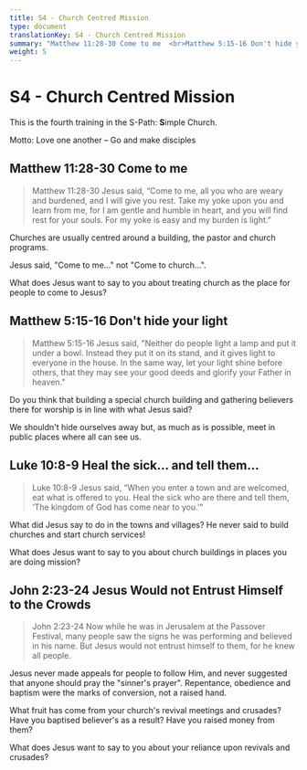 ```yaml
---
title: S4 - Church Centred Mission
type: document
translationKey: S4 - Church Centred Mission
summary: "Matthew 11:28-30 Come to me  <br>Matthew 5:15-16 Don't hide your light  <br>Luke 10:8-9 Heal the sick... and tell them...  <br>John 2:23-24 Jesus Would not Entrust Himself to the Crowds"
weight: 5
---
```

# S4 - Church Centred Mission

This is the fourth training in the S-Path: **S**imple Church.

Motto: Love one another – Go and make disciples

## Matthew 11:28-30 Come to me

>   Matthew 11:28-30 Jesus said, “Come to me, all you who are weary and burdened, and I will give you rest. Take my yoke upon you and learn from me, for I am gentle and humble in heart, and you will find rest for your souls. For my yoke is easy and my burden is light.”

Churches are usually centred around a building, the pastor and church programs.

Jesus said, "Come to me..." not "Come to church...".

What does Jesus want to say to you about treating church as the place for people to come to Jesus?

## Matthew 5:15-16 Don't hide your light

>   Matthew 5:15-16 Jesus said, "Neither do people light a lamp and put it under a bowl. Instead they put it on its stand, and it gives light to everyone in the house. In the same way, let your light shine before others, that they may see your good deeds and glorify your Father in heaven."

Do you think that building a special church building and gathering believers there for worship is in line with what Jesus said?

We shouldn't hide ourselves away but, as much as is possible, meet in public places where all can see us.

## Luke 10:8-9 Heal the sick... and tell them...

>   Luke 10:8-9 Jesus said, “When you enter a town and are welcomed, eat what is offered to you. Heal the sick who are there and tell them, ‘The kingdom of God has come near to you.’"

What did Jesus say to do in the towns and villages? He never said to build churches and start church services!

What does Jesus want to say to you about church buildings in places you are doing mission?

## John 2:23-24 Jesus Would not Entrust Himself to the Crowds

>   John 2:23-24 Now while he was in Jerusalem at the Passover Festival, many people saw the signs he was performing and believed in his name. But Jesus would not entrust himself to them, for he knew all people.

Jesus never made appeals for people to follow Him, and never suggested that anyone should pray the "sinner's prayer". Repentance, obedience and baptism were the marks of conversion, not a raised hand.

What fruit has come from your church's revival meetings and crusades? Have you baptised believer's as a result? Have you raised money from them?

What does Jesus want to say to you about your reliance upon revivals and crusades?

